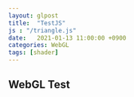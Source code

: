 ```yaml
---
layout: glpost
title:  "TestJS"
js : "/triangle.js"
date:   2021-01-13 11:00:00 +0900
categories: WebGL
tags: [shader]
---
```


## WebGL Test